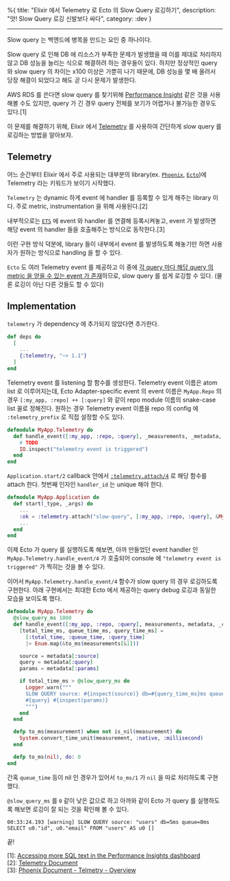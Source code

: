 %{
title: "Elixir 에서 Telemetry 로 Ecto 의 Slow Query 로깅하기",
description: "앗! Slow Query 로깅 신발보다 싸다",
category: :dev
}

---

Slow query 는 백엔드에 병목을 만드는 요인 중 하나이다.

Slow query 로 인해 DB 에 리소스가 부족한 문제가 발생했을 때 이를 제대로 처리하지 않고 DB 성능을 늘리는 식으로 해결하려 하는 경우들이 있다. 하지만 정상적인 query 와 slow query 의 차이는 x100 이상은 가뿐히 나기 때문에, DB 성능을 몇 배 올려서 당장 해결이 되었다고 해도 곧 다시 문제가 발생한다.

AWS RDS 를 쓴다면 slow query 를 찾기위해 [Performance Insight](https://docs.aws.amazon.com/AmazonRDS/latest/UserGuide/USER_PerfInsights.html) 같은 것을 사용해볼 수도 있지만, query 가 긴 경우 query 전체를 보기가 어렵거나 불가능한 경우도 있다.[1]

이 문제를 해결하기 위해, Elixir 에서 [Telemetry](https://github.com/beam-telemetry/telemetry) 를 사용하여 간단하게 slow query 를 로깅하는 방법을 알아보자.

## Telemetry

어느 순간부터 Elixir 에서 주로 사용되는 대부분의 library(ex. [`Phoenix`](https://github.com/phoenixframework/phoenix), [`Ecto`](https://github.com/elixir-ecto/ecto))에 Telemetry 라는 키워드가 보이기 시작했다.

`Telemetry` 는 dynamic 하게 event 에 handler 를 등록할 수 있게 해주는 library 이다. 주로 metric, instrumentation 을 위해 사용된다.[2]

내부적으로는 [`ETS`](https://www.erlang.org/doc/man/ets.html) 에 event 와 handler 를 연결해 등록시켜놓고, event 가 발생하면 해당 event 의 handler 들을 호출해주는 방식으로 동작한다.[3]

이런 구현 방식 덕분에, library 들이 내부에서 event 를 발생하도록 해놓기만 하면 사용자가 원하는 방식으로 handling 을 할 수 있다.

`Ecto` 도 여러 Telemetry event 를 제공하고 이 중에 [각 query 마다 해당 query 의 metric 을 얻을 수 있는 event 가 존재](https://hexdocs.pm/ecto/Ecto.Repo.html#module-adapter-specific-events)하므로, slow query 를 쉽게 로깅할 수 있다. (물론 로깅이 아닌 다른 것들도 할 수 있다)

## Implementation

`telemetry` 가 dependency 에 추가되지 않았다면 추가한다.

```elixir
def deps do
  [
    ...
    {:telemetry, "~> 1.1"}
  ]
end
```

Telemetry event 를 listening 할 함수를 생성한다. Telemetry event 이름은 atom list 로 이루어지는데, Ecto Adapter-specific event 의 event 이름은 `MyApp.Repo` 의 경우 `[:my_app, :repo] ++ [:query]` 와 같이 repo module 이름의 snake-case list 꼴로 정해진다. 원하는 경우 Telemetry event 이름을 repo 의 config 에 `:telemetry_prefix` 로 직접 설정할 수도 있다.

```elixir
defmodule MyApp.Telemetry do
  def handle_event([:my_app, :repo, :query], _measurements, _metadata, _config) do
    # TODO
    IO.inspect("telemetry event is triggered")
  end
end
```

`Application.start/2` callback 안에서 [`:telemetry.attach/4`](https://hexdocs.pm/telemetry/telemetry.html#attach/4) 로 해당 함수를 attach 한다. 첫번째 인자인 `handler_id` 는 unique 해야 한다.

```elixir
defmodule MyApp.Application do
  def start(_type, _args) do
    ...
    :ok = :telemetry.attach("slow-query", [:my_app, :repo, :query], &MyApp.Telemetry.handle_event/4, %{})
    ...
  end
end
```

이제 Ecto 가 query 를 실행하도록 해보면, 아까 만들었던 event handler 인 `MyApp.Telemetry.handle_event/4` 가 호출되어 console 에 `"telemetry event is triggered"` 가 찍히는 것을 볼 수 있다.

이어서 `MyApp.Telemetry.handle_event/4` 함수가 slow query 의 경우 로깅하도록 구현한다. 아래 구현에서는 최대한 Ecto 에서 제공하는 query debug 로깅과 동일한 모습을 보이도록 했다.

```elixir
defmodule MyApp.Telemetry do
  @slow_query_ms 1000
  def handle_event([:my_app, :repo, :query], measurements, metadata, _config) do
    [total_time_ms, queue_time_ms, query_time_ms] =
      [:total_time, :queue_time, :query_time]
      |> Enum.map(&to_ms(measurements[&1]))

    source = metadata[:source]
    query = metadata[:query]
    params = metadata[:params]

    if total_time_ms > @slow_query_ms do
      Logger.warn("""
      SLOW QUERY source: #{inspect(source)} db=#{query_time_ms}ms queue=#{queue_time_ms}ms
      #{query} #{inspect(params)}
      """)
    end
  end

  defp to_ms(measurement) when not is_nil(measurement) do
    System.convert_time_unit(measurement, :native, :millisecond)
  end

  defp to_ms(nil), do: 0
end
```

간혹 `queue_time` 등이 nil 인 경우가 있어서 `to_ms/1` 가 `nil` 을 따로 처리하도록 구현했다.

`@slow_query_ms` 를 `0` 같이 낮은 값으로 하고 아까와 같이 Ecto 가 query 를 실행하도록 해보면 로깅이 잘 되는 것을 확인해 볼 수 있다.

```
00:33:24.193 [warning] SLOW QUERY source: "users" db=5ms queue=0ms
SELECT u0."id", u0."email" FROM "users" AS u0 []
```

끝!

[1]: [Accessing more SQL text in the Performance Insights dashboard](https://docs.aws.amazon.com/AmazonRDS/latest/UserGuide/USER_PerfInsights.UsingDashboard.SQLTextSize.html)\
[2]: [Telemetry Document](https://hexdocs.pm/telemetry/readme.html)\
[3]: [Phoenix Document - Telmetry - Overview](https://hexdocs.pm/phoenix/telemetry.html#overview)
